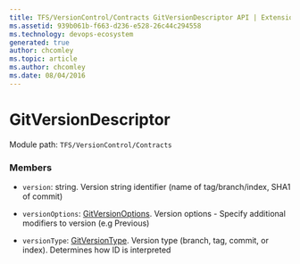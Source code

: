 ```yaml
---
title: TFS/VersionControl/Contracts GitVersionDescriptor API | Extensions for Azure DevOps Services
ms.assetid: 939b061b-f663-d236-e528-26c44c294558
ms.technology: devops-ecosystem
generated: true
author: chcomley
ms.topic: article
ms.author: chcomley
ms.date: 08/04/2016
---
```


# GitVersionDescriptor

Module path: `TFS/VersionControl/Contracts`

### Members

- `version`: string. Version string identifier (name of tag/branch/index, SHA1 of commit)

- `versionOptions`: [GitVersionOptions](../../../TFS/VersionControl/Contracts/GitVersionOptions.md). Version options - Specify additional modifiers to version (e.g Previous)

- `versionType`: [GitVersionType](../../../TFS/VersionControl/Contracts/GitVersionType.md). Version type (branch, tag, commit, or index). Determines how ID is interpreted
